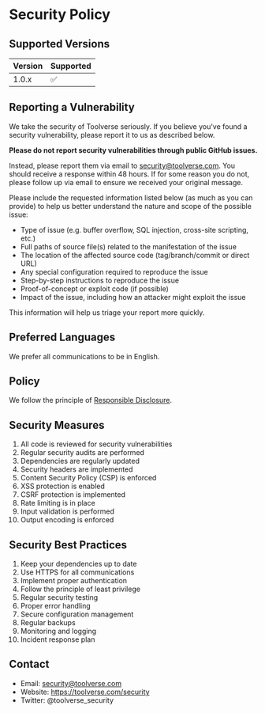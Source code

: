 # Security Policy

## Supported Versions

| Version | Supported          |
| ------- | ------------------ |
| 1.0.x   | :white_check_mark: |

## Reporting a Vulnerability

We take the security of Toolverse seriously. If you believe you've found a security vulnerability, please report it to us as described below.

**Please do not report security vulnerabilities through public GitHub issues.**

Instead, please report them via email to security@toolverse.com. You should receive a response within 48 hours. If for some reason you do not, please follow up via email to ensure we received your original message.

Please include the requested information listed below (as much as you can provide) to help us better understand the nature and scope of the possible issue:

* Type of issue (e.g. buffer overflow, SQL injection, cross-site scripting, etc.)
* Full paths of source file(s) related to the manifestation of the issue
* The location of the affected source code (tag/branch/commit or direct URL)
* Any special configuration required to reproduce the issue
* Step-by-step instructions to reproduce the issue
* Proof-of-concept or exploit code (if possible)
* Impact of the issue, including how an attacker might exploit the issue

This information will help us triage your report more quickly.

## Preferred Languages

We prefer all communications to be in English.

## Policy

We follow the principle of [Responsible Disclosure](https://en.wikipedia.org/wiki/Responsible_disclosure).

## Security Measures

1. All code is reviewed for security vulnerabilities
2. Regular security audits are performed
3. Dependencies are regularly updated
4. Security headers are implemented
5. Content Security Policy (CSP) is enforced
6. XSS protection is enabled
7. CSRF protection is implemented
8. Rate limiting is in place
9. Input validation is performed
10. Output encoding is enforced

## Security Best Practices

1. Keep your dependencies up to date
2. Use HTTPS for all communications
3. Implement proper authentication
4. Follow the principle of least privilege
5. Regular security testing
6. Proper error handling
7. Secure configuration management
8. Regular backups
9. Monitoring and logging
10. Incident response plan

## Contact

* Email: security@toolverse.com
* Website: https://toolverse.com/security
* Twitter: @toolverse_security 